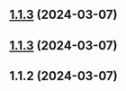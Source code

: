 ## [1.1.3](https://github.com/RickyLi79/rich-json/compare/v1.1.2...v1.1.3) (2024-03-07)



## [1.1.3](https://github.com/RickyLi79/rich-json/compare/v1.1.2...v1.1.3) (2024-03-07)



## 1.1.2 (2024-03-07)



